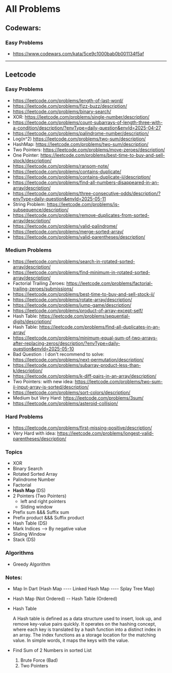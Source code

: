 # All Problems

## Codewars:

### Easy Problems

- https://www.codewars.com/kata/5ce9c1000bab0b001134f5af

---

## Leetcode

### Easy Problems

- https://leetcode.com/problems/length-of-last-word/
- https://leetcode.com/problems/fizz-buzz/description/
- https://leetcode.com/problems/binary-search/
- XOR: https://leetcode.com/problems/single-number/description/
- https://leetcode.com/problems/count-subarrays-of-length-three-with-a-condition/description/?envType=daily-question&envId=2025-04-27
- https://leetcode.com/problems/palindrome-number/description/
- Log(n^2) https://leetcode.com/problems/two-sum/description/
- HashMap: https://leetcode.com/problems/two-sum/description/
- Two Pointers: https://leetcode.com/problems/move-zeroes/description/
- One Pointer: https://leetcode.com/problems/best-time-to-buy-and-sell-stock/description/
- https://leetcode.com/problems/ransom-note/
- https://leetcode.com/problems/contains-duplicate/
- https://leetcode.com/problems/contains-duplicate-ii/description/
- https://leetcode.com/problems/find-all-numbers-disappeared-in-an-array/description/
- https://leetcode.com/problems/three-consecutive-odds/description/?envType=daily-question&envId=2025-05-11
- String Problem: https://leetcode.com/problems/is-subsequence/description/
- https://leetcode.com/problems/remove-duplicates-from-sorted-array/description/
- https://leetcode.com/problems/valid-palindrome/
- https://leetcode.com/problems/merge-sorted-array/
- https://leetcode.com/problems/valid-parentheses/description/

### Medium Problems

- https://leetcode.com/problems/search-in-rotated-sorted-array/description/
- https://leetcode.com/problems/find-minimum-in-rotated-sorted-array/description/
- Factorial Trailing Zeroes: https://leetcode.com/problems/factorial-trailing-zeroes/submissions/
- https://leetcode.com/problems/best-time-to-buy-and-sell-stock-ii/
- https://leetcode.com/problems/rotate-array/description/
- https://leetcode.com/problems/jump-game/description/
- https://leetcode.com/problems/product-of-array-except-self/
- Hash Table: https://leetcode.com/problems/sequential-digits/description/
- Hash Table: https://leetcode.com/problems/find-all-duplicates-in-an-array/
- https://leetcode.com/problems/minimum-equal-sum-of-two-arrays-after-replacing-zeros/description/?envType=daily-question&envId=2025-05-10
- Bad Question : I don't recommend to solve: https://leetcode.com/problems/next-permutation/description/
- https://leetcode.com/problems/subarray-product-less-than-k/description/
- https://leetcode.com/problems/k-diff-pairs-in-an-array/description/
- Two Pointers: with new idea: https://leetcode.com/problems/two-sum-ii-input-array-is-sorted/description/
- https://leetcode.com/problems/sort-colors/description/
- Medium but Very Hard: https://leetcode.com/problems/3sum/
- https://leetcode.com/problems/asteroid-collision/

### Hard Problems

- https://leetcode.com/problems/first-missing-positive/description/
- Very Hard with idea: https://leetcode.com/problems/longest-valid-parentheses/description/

### Topics

- XOR
- Binary Search
- Rotated Sorted Array
- Palindrome Number
- Factorial
- **Hash Map** (DS)
- 2 Pointers (Two Pointers)
  - left and right pointers
  - Sliding window
- Prefix sum &&& Suffix sum
- Prefix product &&& Suffix product
- Hash Table (DS)
- Mark Indices --> By negative value
- Sliding Window
- Stack (DS)

### Algorithms

- Greedy Algorithm

### Notes:

- Map In Dart (Hash Map ---- Linked Hash Map ---- Splay Tree Map)
- Hash Map (Not Ordered) -- Hash Table (Ordered)
- Hash Table

  A Hash table is defined as a data structure used to insert, look up, and remove key-value pairs quickly.
  It operates on the hashing concept,
  where each key is translated by a hash function into a distinct index in an array.
  The index functions as a storage location for the matching value.
  In simple words, it maps the keys with the value.

- Find Sum of 2 Numbers in sorted List
  1. Brute Force (Bad)
  2. Two Pointers
